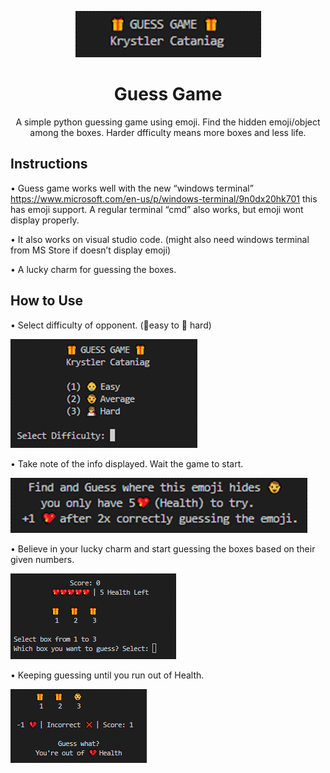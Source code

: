 <p align="center">
  <img width="auto" height="auto" src="/GameFootage/title.png">
</p>

<h1 align="center">
Guess Game
</h1>
<p align="center">
  A simple python guessing game using emoji. Find the hidden emoji/object among the boxes. Harder dfficulty means more boxes and less life.
</p>


## Instructions

•	Guess game works well with the new “windows terminal” https://www.microsoft.com/en-us/p/windows-terminal/9n0dx20hk701 this has emoji support. A regular terminal “cmd” also works, but emoji wont display properly.

•	It also works on visual studio code. (might also need windows terminal from MS Store if doesn’t display emoji)

•	A lucky charm for guessing the boxes.


## How to Use

•	Select difficulty of opponent. (👶easy to 🦸 hard)

![Select difficulty of opponent](/GameFootage/difficulty.png)

•	Take note of the info displayed. Wait the game to start.

![Take note of the info displayed. Wait the game to start](/GameFootage/gamestart.png)

•	Believe in your lucky charm and start guessing the boxes based on their given numbers.

![Believe in your lucky charm and start guessing the boxes based on their given numbers.](/GameFootage/guess.png)

•	Keeping guessing until you run out of Health.

![Keeping guessing until you run out of Health.](/GameFootage/endgame.png)

